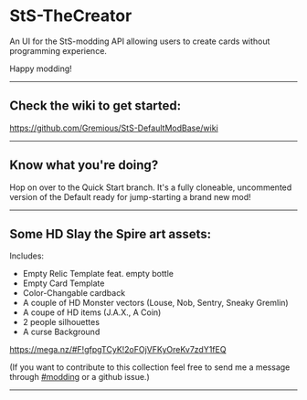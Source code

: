 # StS-TheCreator

An UI for the StS-modding API allowing users to create cards without programming experience.

Happy modding!

---

## Check the wiki to get started:

https://github.com/Gremious/StS-DefaultModBase/wiki

---

## Know what you're doing?

Hop on over to the Quick Start branch. It's a fully cloneable, uncommented version of the Default ready for jump-starting a brand new mod!

---

## Some HD Slay the Spire art assets:

Includes:
 - Empty Relic Template feat. empty bottle
 - Empty Card Template
 - Color-Changable cardback
 - A couple of HD Monster vectors (Louse, Nob, Sentry, Sneaky Gremlin)
 - A coupe of HD items (J.A.X., A Coin)
 - 2 people silhouettes
 - A curse Background

https://mega.nz/#F!gfpgTCyK!2oFOjVFKyOreKv7zdY1fEQ

(If you want to contribute to this collection feel free to send me a message through [#modding](https://www.megacrit.com/) or a github issue.)

---
